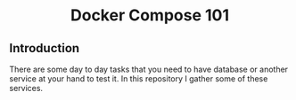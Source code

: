 <h1 align="center">Docker Compose 101</h1>

## Introduction

There are some day to day tasks that you need to have database or another service at your hand to test it.
In this repository I gather some of these services.
